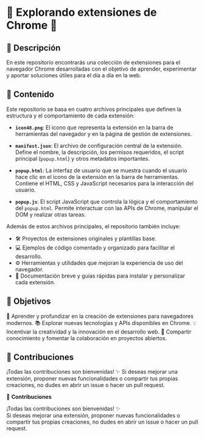 🧩 Explorando extensiones de Chrome 🧩
===================================

## 📌 Descripción

En este repositorio encontrarás una colección de extensiones para el navegador Chrome desarrolladas con el objetivo de aprender, experimentar y aportar soluciones útiles para el día a día en la web.

## 📂 Contenido

Este repositorio se basa en cuatro archivos principales que definen la estructura y el comportamiento de cada extensión:

*   **`icon48.png`**: El icono que representa la extensión en la barra de herramientas del navegador y en la página de gestión de extensiones.

*   **`manifest.json`**: El archivo de configuración central de la extensión. Define el nombre, la descripción, los permisos requeridos, el script principal (`popup.html`) y otros metadatos importantes.

*   **`popup.html`**: La interfaz de usuario que se muestra cuando el usuario hace clic en el icono de la extensión en la barra de herramientas. Contiene el HTML, CSS y JavaScript necesarios para la interacción del usuario.

*   **`popup.js`**: El script JavaScript que controla la lógica y el comportamiento del `popup.html`. Permite interactuar con las APIs de Chrome, manipular el DOM y realizar otras tareas.

Además de estos archivos principales, el repositorio también incluye:

*   🛠️ Proyectos de extensiones originales y plantillas base.
*   💻 Ejemplos de código comentado y organizado para facilitar el desarrollo.
*   ⚙️ Herramientas y utilidades que mejoran la experiencia de uso del navegador.
*   📖 Documentación breve y guías rápidas para instalar y personalizar cada extensión.

## 🎯 Objetivos

🚀 Aprender y profundizar en la creación de extensiones para navegadores modernos.
📚 Explorar nuevas tecnologías y APIs disponibles en Chrome.
💡 Incentivar la creatividad y la innovación en el desarrollo web.
🤝 Compartir conocimiento y fomentar la colaboración en proyectos abiertos.

## 🤝 Contribuciones

¡Todas las contribuciones son bienvenidas! ✨
Si deseas mejorar una extensión, proponer nuevas funcionalidades o compartir tus propias creaciones, no dudes en abrir un issue o hacer un pull request.

🤝 **Contribuciones**

¡Todas las contribuciones son bienvenidas! ✨  
Si deseas mejorar una extensión, proponer nuevas funcionalidades o compartir tus propias creaciones, no dudes en abrir un issue o hacer un pull request.

```
